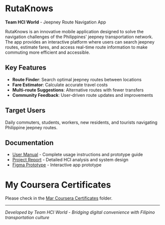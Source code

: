 # RutaKnows

**Team HCI World** - Jeepney Route Navigation App

RutaKnows is an innovative mobile application designed to solve the navigation challenges of the Philippines' jeepney transportation network. The app provides an interactive platform where users can search jeepney routes, estimate fares, and access real-time route information to make commuting more efficient and accessible.

## Key Features
- **Route Finder**: Search optimal jeepney routes between locations
- **Fare Estimator**: Calculate accurate travel costs
- **Multi-route Suggestions**: Alternative routes with fewer transfers
- **Community Feedback**: User-driven route updates and improvements

## Target Users
Daily commuters, students, workers, new residents, and tourists navigating Philippine jeepney routes.

## Documentation
- [User Manual](USER_MANUAL.md) - Complete usage instructions and prototype guide
- [Project Report](PART%20I/HCI%20World%20CS152.pdf) - Detailed HCI analysis and system design
- [Figma Prototype](https://www.figma.com/design/YAO5ykwG1CbXK6CRWWvo49/RutaKnows-Proto?node-id=0-1&t=qVsLDVJ6wgKjIn29-1) - Interactive app prototype

# My Coursera Certificates
Please check in the [Mar Coursera Certificates](Mar%20Coursera%Certificates/) folder.

---
*Developed by Team HCI World - Bridging digital convenience with Filipino transportation culture*
